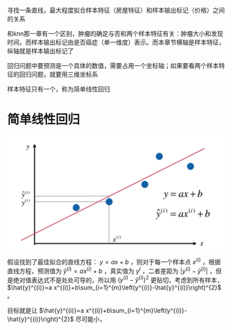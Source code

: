 寻找一条直线，最大程度拟合样本特征（房屋特征）和样本输出标记（价格）之间的关系

和knn那一章有一个区别，肿瘤的确定与否和两个样本特征有关：肿瘤大小和发现时间，而样本输出标记由是否癌症（单一维度）表示。而本章节横轴是样本特征，纵轴就是样本输出标记了

回归问题中要预测是一个具体的数值，需要占用一个坐标轴；如果要看两个样本特征的回归问题，就要用三维坐标系

样本特征只有一个，称为简单线性回归

# 简单线性回归

![简单线性回归](https://github.com/arqady01/machine-learning/blob/main/img/linear_regression.png)

假设找到了最佳拟合的直线方程： $y = ax + b$ ，则对于每一个样本点 $x^{(i)}$ ，根据直线方程，预测值为 $\hat{y}^{(i)}=a x^{(i)}+b$ ，真实值为 $y^{i}$ ，二者差距为 $|y^{(i)} - \hat{y}^{(i)}|$ ，但是绝对值表达式不是处处可导的，所以用 ${(y^{(i)} - \hat{y}^{(i)})}^2$ 更贴切，考虑到所有样本，$\hat{y}^{(i)}=a x^{(i)}+b\sum_{i=1}^{m}\left(y^{(i)}-\hat{y}^{(i)}\right)^{2}$ 。

目标就是让 $\hat{y}^{(i)}=a x^{(i)}+b\sum_{i=1}^{m}\left(y^{(i)}-\hat{y}^{(i)}\right)^{2}$ 尽可能小，
